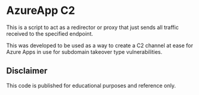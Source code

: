 # AzureApp C2

This is a script to act as a redirector or proxy that just sends all traffic received to the specified endpoint.

This was developed to be used as a way to create a C2 channel at ease for Azure Apps in use for subdomain takeover type vulnerabilities.

## Disclaimer

This code is published for educational purposes and reference only.
